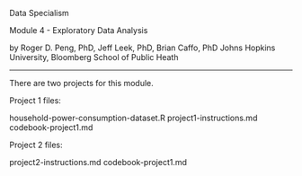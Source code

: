 Data Specialism

Module 4 - Exploratory Data Analysis

by Roger D. Peng, PhD, Jeff Leek, PhD, Brian Caffo, PhD
Johns Hopkins University, Bloomberg School of Public Heath

--------------------------------------------------------------

There are two projects for this module.

Project 1 files:

  household-power-consumption-dataset.R
  project1-instructions.md
  codebook-project1.md

Project 2 files:

  project2-instructions.md
  codebook-project1.md

